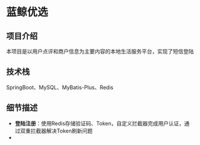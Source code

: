 # 蓝鲸优选

## 项目介绍
本项目是以用户点评和商户信息为主要内容的本地生活服务平台，实现了短信登陆

## 技术栈
SpringBoot、MySQL、MyBatis-Plus、Redis

## 细节描述

- **登陆注册**：使用Redis存储验证码、Token，自定义拦截器完成用户认证，通过双重拦截器解决Token刷新问题
- 
